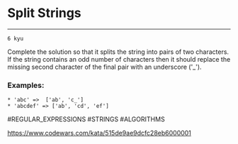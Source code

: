# Split Strings 

---
`6 kyu`

Complete the solution so that it splits the string into pairs of two characters. If the string contains an odd number of characters then it should replace the missing second character of the final pair with an underscore ('_').

### Examples:
```
* 'abc' =>  ['ab', 'c_']
* 'abcdef' => ['ab', 'cd', 'ef']
```

#REGULAR_EXPRESSIONS #STRINGS #ALGORITHMS

https://www.codewars.com/kata/515de9ae9dcfc28eb6000001
